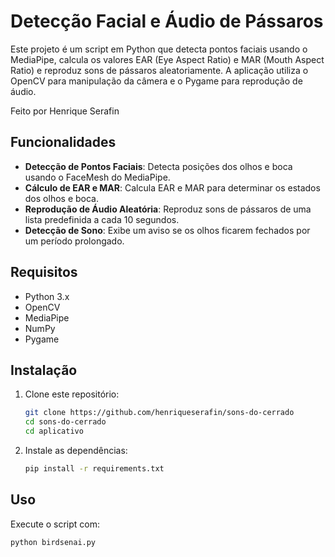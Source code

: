 # Detecção Facial e Áudio de Pássaros

Este projeto é um script em Python que detecta pontos faciais usando o MediaPipe, calcula os valores EAR (Eye Aspect Ratio) e MAR (Mouth Aspect Ratio) e reproduz sons de pássaros aleatoriamente. A aplicação utiliza o OpenCV para manipulação da câmera e o Pygame para reprodução de áudio.



Feito por Henrique Serafin
## Funcionalidades

- **Detecção de Pontos Faciais**: Detecta posições dos olhos e boca usando o FaceMesh do MediaPipe.
- **Cálculo de EAR e MAR**: Calcula EAR e MAR para determinar os estados dos olhos e boca.
- **Reprodução de Áudio Aleatória**: Reproduz sons de pássaros de uma lista predefinida a cada 10 segundos.
- **Detecção de Sono**: Exibe um aviso se os olhos ficarem fechados por um período prolongado.

## Requisitos

- Python 3.x
- OpenCV
- MediaPipe
- NumPy
- Pygame

## Instalação

1. Clone este repositório:
    ```bash
    git clone https://github.com/henriqueserafin/sons-do-cerrado
    cd sons-do-cerrado
    cd aplicativo
    ```

2. Instale as dependências:
    ```bash
    pip install -r requirements.txt
    ```

## Uso

Execute o script com:
```bash
python birdsenai.py
